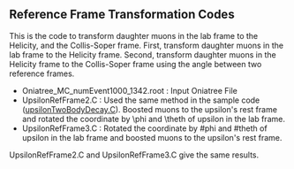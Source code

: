## Reference Frame Transformation Codes
This is the code to transform daughter muons in the lab frame to the Helicity, and the Collis-Soper frame.
First, transform daughter muons in the lab frame to the Helicity frame.
Second, transform daughter muons in the Helicity frame to the Collis-Soper frame using the angle between two reference frames.

- Oniatree_MC_numEvent1000_1342.root : Input Oniatree File
- UpsilonRefFrame2.C : Used the same method in the sample code ([upsilonTwoBodyDecay.C](https://github.com/flodamas/UpsilonPolarization_2018PbPb/blob/main/upsilonTwoBodyDecay.C)). Boosted muons to the upsilon's rest frame and rotated the coordinate by \phi and \theth of upsilon in the lab frame.
- UpsilonRefFrame3.C : Rotated the coordinate by #phi and #theth of upsilon in the lab frame and boosted muons to the upsilon's rest frame.

UpsilonRefFrame2.C and UpsilonRefFrame3.C give the same results.
